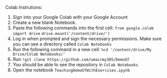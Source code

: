 Colab Instrutions:
1. Sign into your Google Colab with your Google Account
2. Create a new blank Notebook.
3. Paste the following commands into the first cell:
`from google.colab import drive`
`drive.mount('/content/drive/')`
4. Log in when prompted and sign the necessary permissions. Make sure you can see a directory called `Colab Notebooks`
5. Run the following command in a new cell: `%cd '/content/drive/My Drive/Colab Notebooks/'`
6. Run `!git clone https://github.com/umairmy305/DemoGT`
7. You should be able to see the repository in `Colab Notebooks`
8. Open the notebook `TeachingDemoGTWithExercises.ipynb`
